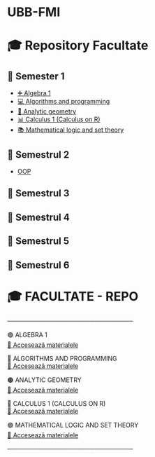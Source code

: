 # UBB-FMI
# 🎓 Repository Facultate

## 📂 Semester 1
- [➕ Algebra 1](./Sem1/Algebra%201)
- [💻 Algorithms and programming](./Sem1/Algorithms%20and%20programming)
- [📐 Analytic geometry](./Sem1/Analytic%20Geometry)
- [📊 Calculus 1 (Calculus on R)](./Sem1/Calculus%201%20%28Calculus%20on%20R%29)
- [📚 Mathematical logic and set theory](./Sem1/Mathematical%20logic%20and%20set%20theory)

## 📂 Semestrul 2

- [OOP](./Sem2/OOP)
## 📂 Semestrul 3
## 📂 Semestrul 4
## 📂 Semestrul 5
## 📂 Semestrul 6


# 🎓 FACULTATE - REPO

─────────────────────────────

🟢 ALGEBRA 1  
[📂 Accesează materialele](./Sem1/Algebra%201)

🔵 ALGORITHMS AND PROGRAMMING  
[📂 Accesează materialele](./Sem1/Algorithms%20and%20Programming)

🟠 ANALYTIC GEOMETRY  
[📂 Accesează materialele](./Sem1/Analytic%20Geometry)

🔴 CALCULUS 1 (CALCULUS ON R)  
[📂 Accesează materialele](./Sem1/Calculus%201%20%28Calculus%20on%20R%29)

🟣 MATHEMATICAL LOGIC AND SET THEORY  
[📂 Accesează materialele](./Sem1/Mathematical%20Logic%20and%20Set%20Theory)

─────────────────────────────
